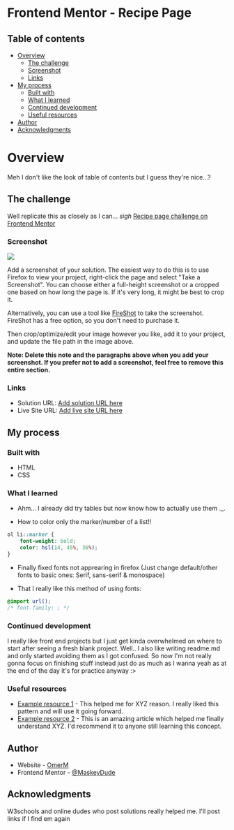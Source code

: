 # Frontend Mentor - Recipe Page

## Table of contents
- [Overview](#overview)
  - [The challenge](#the-challenge)
  - [Screenshot](#screenshot)
  - [Links](#links)
- [My process](#my-process)
  - [Built with](#built-with)
  - [What I learned](#what-i-learned)
  - [Continued development](#continued-development)
  - [Useful resources](#useful-resources)
- [Author](#author)
- [Acknowledgments](#acknowledgments)

# Overview

Meh I don't like the look of table of contents but I guess they're nice...?

## The challenge

Well replicate this as closely as I can... *sigh*
[Recipe page challenge on Frontend Mentor](https://www.frontendmentor.io/challenges/recipe-page-KiTsR8QQKm)

### Screenshot

![](./screenshot.jpg)

Add a screenshot of your solution. The easiest way to do this is to use Firefox to view your project, right-click the page and select "Take a Screenshot". You can choose either a full-height screenshot or a cropped one based on how long the page is. If it's very long, it might be best to crop it.

Alternatively, you can use a tool like [FireShot](https://getfireshot.com/) to take the screenshot. FireShot has a free option, so you don't need to purchase it. 

Then crop/optimize/edit your image however you like, add it to your project, and update the file path in the image above.

**Note: Delete this note and the paragraphs above when you add your screenshot. If you prefer not to add a screenshot, feel free to remove this entire section.**

### Links

- Solution URL: [Add solution URL here](https://github.com/MaskeyDude/recipe-page-main_forntendo)
- Live Site URL: [Add live site URL here](https://maskeydude.github.io/recipe-page-main_forntendo/)

## My process

### Built with

- HTML
- CSS

### What I learned

- Ahm... I already did try tables but now know how to actually use them ._.

- How to color only the marker/number of a list!!

```css
ol li::marker {
    font-weight: bold;
    color: hsl(14, 45%, 36%);
}
```

- Finally fixed fonts not apprearing in firefox (Just change default/other fonts to basic ones: Serif, sans-serif & monospace)

- That I really like this method of using fonts:

```css 
@import url();
/* font-family: ; */
```

### Continued development

I really like front end projects but I just get kinda overwhelmed on where to start after seeing a fresh blank project. Well.. I also like writing readme.md and only started avoiding them as I got confused. So now I'm not really gonna focus on finishing stuff instead just do as much as I wanna yeah as at the end of the day it's for practice anyway :>


### Useful resources

- [Example resource 1](https://www.example.com) - This helped me for XYZ reason. I really liked this pattern and will use it going forward.
- [Example resource 2](https://www.example.com) - This is an amazing article which helped me finally understand XYZ. I'd recommend it to anyone still learning this concept.

## Author

- Website - [OmerM](https://www.omerm.42web.io/index.html)
- Frontend Mentor - [@MaskeyDude](https://www.frontendmentor.io/profile/MaskeyDude)

## Acknowledgments

W3schools and online dudes who post solutions really helped me. I'll post links if I find em again